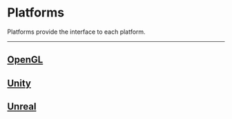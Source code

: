 Platforms
===============

Platforms provide the interface to each platform.

---

## [OpenGL](OpenGL/Readme.md)
## [Unity](Unity/Readme.md)
## [Unreal](Unreal/Readme.md)
